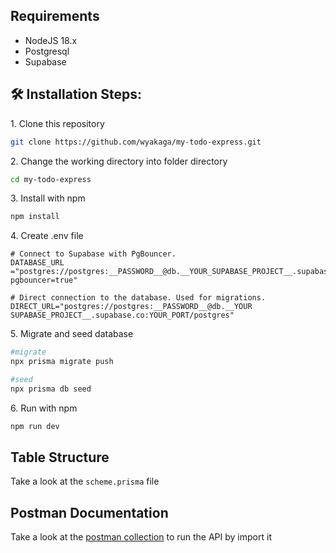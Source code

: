 <h2>Requirements</h2>

* NodeJS 18.x
* Postgresql
* Supabase

<h2>🛠️ Installation Steps:</h2>

<p>1. Clone this repository</p>

```bash
git clone https://github.com/wyakaga/my-todo-express.git
```

<p>2. Change the working directory into folder directory</p>

```bash
cd my-todo-express
```

<p>3. Install with npm</p>

```bash
npm install
```

<p>4. Create .env file</p>

```env
# Connect to Supabase with PgBouncer.
DATABASE_URL ="postgres://postgres:__PASSWORD__@db.__YOUR_SUPABASE_PROJECT__.supabase.co:YOUR_PORT/postgres?pgbouncer=true"

# Direct connection to the database. Used for migrations.
DIRECT_URL="postgres://postgres:__PASSWORD__@db.__YOUR SUPABASE_PROJECT__.supabase.co:YOUR_PORT/postgres"
```

<p>5. Migrate and seed database</p>

```bash
#migrate
npx prisma migrate push

#seed
npx prisma db seed
```

<p>6. Run with npm</p>

```bash
npm run dev
```

<h2>Table Structure</h2>

Take a look at the `scheme.prisma` file

<h2>Postman Documentation</h2>

Take a look at the [postman collection](my-todo.json) to run the API by import it